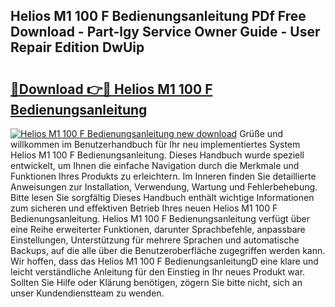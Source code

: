 ## Helios M1 100 F Bedienungsanleitung PDf Free Download - Part-lgy Service Owner Guide - User Repair Edition DwUip

# <h2><a href="http://df08jgi.blite.top/?on=Helios+M1+100+F+Bedienungsanleitung">🔗Download 👉🔴 Helios M1 100 F Bedienungsanleitung</a></h2>

[![Helios M1 100 F Bedienungsanleitung new download](https://i.imgur.com/lujVjoI.png)](http://df08jgi.blite.top/?on=Helios+M1+100+F+Bedienungsanleitung)
Grüße und willkommen im Benutzerhandbuch für Ihr neu implementiertes System Helios M1 100 F Bedienungsanleitung. Dieses Handbuch wurde speziell entwickelt, um Ihnen die einfache Navigation durch die Merkmale und Funktionen Ihres Produkts zu erleichtern. Im Inneren finden Sie detaillierte Anweisungen zur Installation, Verwendung, Wartung und Fehlerbehebung. Bitte lesen Sie sorgfältig Dieses Handbuch enthält wichtige Informationen zum sicheren und effektiven Betrieb Ihres neuen Helios M1 100 F Bedienungsanleitung. Helios M1 100 F Bedienungsanleitung verfügt über eine Reihe erweiterter Funktionen, darunter Sprachbefehle, anpassbare Einstellungen, Unterstützung für mehrere Sprachen und automatische Backups, auf die alle über die Benutzeroberfläche zugegriffen werden kann. Wir hoffen, dass das Helios M1 100 F BedienungsanleitungD eine klare und leicht verständliche Anleitung für den Einstieg in Ihr neues Produkt war. Sollten Sie Hilfe oder Klärung benötigen, zögern Sie bitte nicht, sich an unser Kundendienstteam zu wenden.
